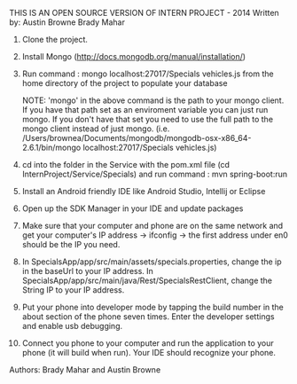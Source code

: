 
THIS IS AN OPEN SOURCE VERSION OF INTERN PROJECT - 2014
Written by:
Austin Browne
Brady Mahar


1. Clone the project.

2. Install Mongo (http://docs.mongodb.org/manual/installation/)

3. Run command : mongo localhost:27017/Specials vehicles.js from the home directory of the project to populate your database 

    NOTE: 'mongo' in the above command is the path to your mongo client. If you have that path set as an enviroment            variable you can just run mongo. If you don't have that set you need to use the full path to the mongo client instead      of just mongo. (i.e. /Users/brownea/Documents/mongodb/mongodb-osx-x86_64-2.6.1/bin/mongo localhost:27017/Specials           vehicles.js)

4. cd into the folder in the Service with the pom.xml file (cd InternProject/Service/Specials) and run command : mvn spring-boot:run

5. Install an Android friendly IDE like Android Studio, Intellij or Eclipse

6. Open up the SDK Manager in your IDE and update packages

7. Make sure that your computer and phone are on the same network and get your computer's IP address -> ifconfig -> the first address under en0 should be the IP you need. 

8. In SpecialsApp/app/src/main/assets/specials.properties, change the ip in the baseUrl to your IP address.
   In SpecialsApp/app/src/main/java/Rest/SpecialsRestClient, change the String IP to your IP address.

9. Put your phone into developer mode by tapping the build number in the about section of the phone seven times.
    Enter the developer settings and enable usb debugging.

10. Connect you phone to your computer and run the application to your phone (it will build when run). Your IDE should recognize your phone.

Authors: Brady Mahar and Austin Browne
